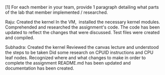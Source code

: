 [1] For each member in your team, provide 1 paragraph detailing what parts of the lab that member implemented / researched.


Raju:
Created the kernel 
In the VM,  installed the necessary kernel modules. 
Comprehended and researched the assignment's code. 
The code has been updated to reflect the changes that were discussed. 
Test files were created and compiled.


Subhadra:
Created the kernel 
Reviewed the canvas lecture and understood the steps to be taken 
Did some research on CPUID instructions and CPU leaf nodes. 
Recognized where and what changes to make in order to complete the assignment 
README.md has been updated and documentation has been created.






